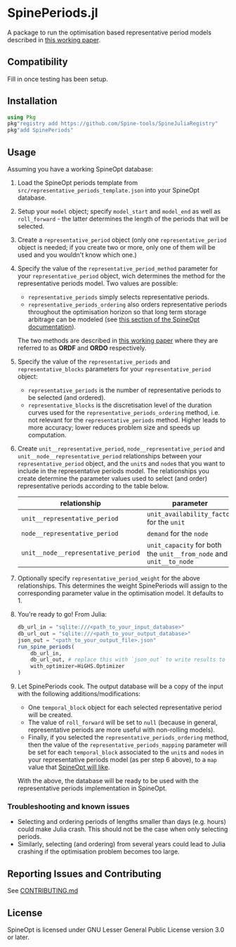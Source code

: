 # SpinePeriods.jl

A package to run the optimisation based representative period models described in [this working paper](https://www.mech.kuleuven.be/en/tme/research/energy-systems-integration-modeling/pdf-publications/wp-esim2021-1).

## Compatibility

Fill in once testing has been setup.

## Installation

```julia
using Pkg
pkg"registry add https://github.com/Spine-tools/SpineJuliaRegistry"
pkg"add SpinePeriods"
```

## Usage

Assuming you have a working SpineOpt database:


1. Load the SpineOpt periods template from `src/representative_periods_template.json` into your SpineOpt database.
1. Setup your `model` object; specify `model_start` and `model_end` as well as `roll_forward` - the latter determines the length of the periods that will be selected.
1. Create a `representative_period` object (only one `representative_period` object is needed; if you create two or more, only one of them will be used and you wouldn't know which one.)
1. Specify the value of the `representative_period_method` parameter for your `representative_period` object, wich determines the method for the representative periods model. Two values are possible:
    - `representative_periods` simply selects representative periods.
    - `representative_periods_ordering` also orders representative periods throughout the optimisation horizon so that long term storage arbitrage can be modeled (see [this section of the SpineOpt documentation](https://spine-tools.github.io/SpineOpt.jl/latest/advanced_concepts/representative_days_w_seasonal_storage/)).

    The two methods are described in [this working paper](https://www.mech.kuleuven.be/en/tme/research/energy-systems-integration-modeling/pdf-publications/wp-esim2021-1) where they are referred to as **ORDF** and **ORDO** respectively.

1. Specify the value of the `representative_periods` and `representative_blocks` parameters for your `representative_period` object:
    - `representative_periods` is the number of representative periods to be selected (and ordered).
    - `representative_blocks` is the discretisation level of the duration curves used for the `representative_periods_ordering` method, i.e. not relevant for the `representative_periods` method. Higher leads to more accuracy; lower reduces problem size and speeds up computation.

1. Create `unit__representative_period`, `node__representative_period` and `unit__node__representative_period` relationships between your `representative_period` object, and the `unit`s and `node`s that you want to include in the representative periods model. The relationships you create determine the parameter values used to select (and order) representative periods according to the table below.

    | relationship | parameter |
    | --- | --- |
    | `unit__representative_period` | `unit_availability_factor` for the `unit`|
    | `node__representative_period` | `demand` for the `node`|
    | `unit__node__representative_period` | `unit_capacity` for both the `unit__from_node` and `unit__to_node` |

1. Optionally specify `representative_period_weight` for the above relationships. This determines the weight SpinePeriods will assign to the corresponding parameter value in the optimisation model. It defaults to 1.


1. You're ready to go! From Julia:
    ```julia
    db_url_in = "sqlite:///<path_to_your_input_database>"
    db_url_out = "sqlite:///<path_to_your_output_database>"
    json_out = "<path_to_your_output_file>.json" 
    run_spine_periods(
        db_url_in,
        db_url_out, # replace this with `json_out` to write results to a JSON file
        with_optimizer=HiGHS.Optimizer
    )
    ```

1. Let SpinePeriods cook. The output database will be a copy of the input with the following additions/modifications:

    - One `temporal_block` object for each selected representative period will be created.
    - The value of `roll_forward` will be set to `null` (because in general, representative periods are more useful with non-rolling models).
    - Finally, if you selected the `representative_periods_ordering` method, then the value of the `representative_periods_mapping` parameter will be set for each `temporal_block` associated to the `unit`s and `node`s in your representative periods model (as per step 6 above), to a `map` value that [SpineOpt will like](https://spine-tools.github.io/SpineOpt.jl/latest/advanced_concepts/representative_days_w_seasonal_storage/).

    With the above, the database will be ready to be used with the representative periods implementation in SpineOpt.

### Troubleshooting and known issues
* Selecting and ordering periods of lengths smaller than days (e.g. hours) could make Julia crash. This should not be the case when only selecting periods.
* Similarly, selecting (and ordering) from several years could lead to Julia crashing if the optimisation problem becomes too large.


## Reporting Issues and Contributing

See [CONTRIBUTING.md](CONTRIBUTING.md)

## License

SpineOpt is licensed under GNU Lesser General Public License version 3.0 or later.
